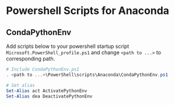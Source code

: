 # Powershell Scripts for Anaconda

## CondaPythonEnv

Add scripts below to your powershell startup script `Microsoft.PowerShell_profile.ps1` and change `<path to ...>` to corresponding path.

```powershell
# Include CondaPythonEnv.ps1
. <path to ...>\PowerShell\scripts\Anaconda\CondaPythonEnv.ps1

# Set alias
Set-Alias act ActivatePythonEnv
Set-Alias dea DeactivatePythonEnv
```
